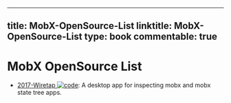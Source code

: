 
---
title: MobX-OpenSource-List
linktitle: MobX-OpenSource-List
type: book
commentable: true
---

# MobX OpenSource List

- [2017-Wiretap ![code](https://ng-tech.icu/assets/code.svg)](https://github.com/Raathigesh/wiretap): A desktop app for inspecting mobx and mobx state tree apps.

    